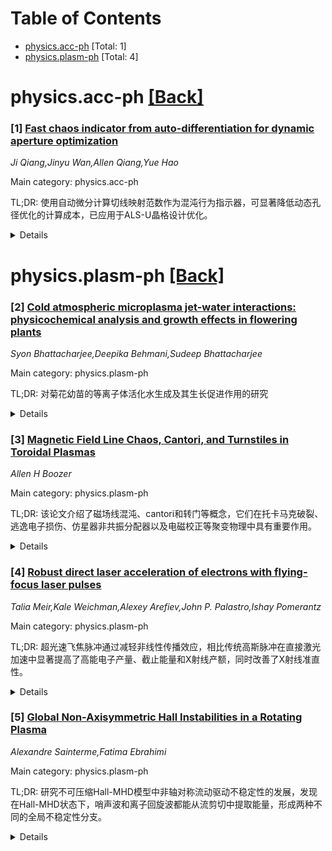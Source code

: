 <div id=toc></div>

# Table of Contents

- [physics.acc-ph](#physics.acc-ph) [Total: 1]
- [physics.plasm-ph](#physics.plasm-ph) [Total: 4]


<div id='physics.acc-ph'></div>

# physics.acc-ph [[Back]](#toc)

### [1] [Fast chaos indicator from auto-differentiation for dynamic aperture optimization](https://arxiv.org/abs/2510.25196)
*Ji Qiang,Jinyu Wan,Allen Qiang,Yue Hao*

Main category: physics.acc-ph

TL;DR: 使用自动微分计算切线映射范数作为混沌行为指示器，可显著降低动态孔径优化的计算成本，已应用于ALS-U晶格设计优化。


<details>
  <summary>Details</summary>
Motivation: 为开发计算高效的混沌行为检测方法，以简化动态孔径优化过程，避免传统方法的高计算开销。

Method: 利用自动微分技术跟踪粒子轨迹，计算切线映射范数，通过单次或少数次回转即可识别相空间混沌行为。

Result: 该方法在ALS-U晶格设计中成功应用，证明能够有效指示混沌行为并显著降低优化计算成本。

Conclusion: 切线映射范数作为混沌行为的鲁棒指示器，为大规模加速器系统优化提供了实用且高效的计算工具。

Abstract: Automatic differentiation provides an efficient means of computing
derivatives of complex functions with machine precision, thereby enabling
differentiable simulation. In this work, we propose the use of the norm of the
tangent map, obtained from differentiable tracking of particle trajectories, as
a computationally efficient indicator of chaotic behavior in phase space. In
many cases, a one-turn or few-turn tangent map is sufficient for this purpose,
significantly reducing the computational cost associated with dynamic aperture
optimization. As an illustrative application, the proposed indicator is
employed in the dynamic aperture optimization of an ALS-U lattice design.

</details>


<div id='physics.plasm-ph'></div>

# physics.plasm-ph [[Back]](#toc)

### [2] [Cold atmospheric microplasma jet-water interactions: physicochemical analysis and growth effects in flowering plants](https://arxiv.org/abs/2510.24771)
*Syon Bhattacharjee,Deepika Behmani,Sudeep Bhattacharjee*

Main category: physics.plasm-ph

TL;DR: 对菊花幼苗的等离子体活化水生成及其生长促进作用的研究


<details>
  <summary>Details</summary>
Motivation: 研究大气压等离子体射流与水的相互作用，利用产生的等离子体活化水（PAW）来研究其对菊花幼苗生长的影响

Method: 使用氦-空气（14:1）混合物在环-环电极配置中运作的微等离子体射流生成PAW，通过光学发射光谱（OES）分析等离子体特性，测量PAW的理化参数（pH、EC、ORP、TDS），并进行为期两周的菊花幼苗生长实验。

Result: 等离子体处理12毫升去离子水40分钟可制造出具有最高ORP和硝酸盐浓度的PAW。使用PAW浇灌的菊花幼苗在两周后表现出显著更高的株高（10.2厘米）和土壤肥力（2580 μS/cm），明显优于去离子水或自来水处理的对照组。

Conclusion: 等离子体活化水具有可持续地促进开花植物生长的潜力，特别是通过产生高浓度硝酸盐和改变水的氧化还原特性来实现。

Abstract: Cold atmospheric pressure plasma jets (APPJs) are non-equilibrium plasmas,
that are capable of producing reactive oxygen and nitrogen species (RONS) at
near-room temperature. Their interaction with water leads to the formation of
plasma-activated water (PAW), whose chemical activity depends on discharge
conditions. In this work, a helium-air (14:1) micro-plasma jet operated in a
ring-to-ring electrode configuration is used to generate PAW and study its
influence on the growth of Chrysanthemum saplings. Optical emission
spectroscopy (OES) confirms the presence of $N_2$ bands and He lines, with the
He-air mixture providing more chemically active discharge (in terms of favoring
the generation of nitrates in PAW) as compared to pure helium. The
physicochemical characteristics of PAW such as pH, electrical conductivity
(EC), oxidation-reduction potential (ORP), and total dissolved solids (TDS) are
analyzed as a function of plasma treatment time and water volume. The optimum
condition for PAW generation is found to be 12 ml of de-ionized (DI) water
treated for 40 minutes, which yields the highest ORP and nitrate concentration
with a reduced pH. Comparative growth experiments over two weeks show that
PAW-treated Chrysanthemum saplings exhibit significantly greater height (10.2
cm) and soil fertility (2580 $\mu$S/cm) than those watered with same amount of
DI water or tap water. The results highlight the potential of PAW for
sustainable enhancement of growth of flowering plants.

</details>


### [3] [Magnetic Field Line Chaos, Cantori, and Turnstiles in Toroidal Plasmas](https://arxiv.org/abs/2510.25047)
*Allen H Boozer*

Main category: physics.plasm-ph

TL;DR: 该论文介绍了磁场线混沌、cantori和转门等概念，它们在托卡马克破裂、逃逸电子损伤、仿星器非共振分配器以及电磁校正等聚变物理中具有重要作用。


<details>
  <summary>Details</summary>
Motivation: 这些概念在聚变物理中很重要但不为人熟知，论文旨在定义这些概念并讨论其应用意义。

Method: 通过定义这些概念并分析它们在多个应用场景中的作用来说明其重要性。

Result: 阐明了这些概念在托卡马克破裂、逃逸电子损伤、仿星器非共振分配器和电磁微不稳定性校正等关键问题中的基础地位。

Conclusion: 磁场线混沌、cantori和转门是理解聚变装置中多种物理现象的基础概念，对这些概念的深入认识对解决相关问题至关重要。

Abstract: Although magnetic field line chaos, cantori, and turnstiles underlie the
physics of tokamak disruptions, runaway electron damage, stellarator
non-resonant divertors, and the most important electromagnetic correction to
what are called electrostatic micro-instabilities, these concepts are not well
known. These concepts will be defined and applications that illustrate their
importance will be discussed.

</details>


### [4] [Robust direct laser acceleration of electrons with flying-focus laser pulses](https://arxiv.org/abs/2510.25376)
*Talia Meir,Kale Weichman,Alexey Arefiev,John P. Palastro,Ishay Pomerantz*

Main category: physics.plasm-ph

TL;DR: 超光速飞焦脉冲通过减轻非线性传播效应，相比传统高斯脉冲在直接激光加速中显著提高了高能电子产量、截止能量和X射线产额，同时改善了X射线准直性。


<details>
  <summary>Details</summary>
Motivation: 解决直接激光加速在高密度等离子体中非线性传播效应（如丝化）对加速过程的破坏问题，寻求更有效的激光脉冲结构来优化能量转移。

Method: 使用超光速飞焦脉冲进行三维粒子模拟研究，与等能量（1 J）和等强度（2×10^20 W/cm^2）的高斯脉冲进行对比分析。

Result: 超光速飞焦脉冲相比高斯脉冲产生了80倍以上的100 MeV以上电子，电子截止能量提高20%，高能X射线产额增加三倍，同时改善了X射线准直性。

Conclusion: 时空结构化激光脉冲能够在高度非线性、相对论性的激光-等离子体相互作用中提供额外的控制能力，显著提升加速性能。

Abstract: Direct laser acceleration (DLA) offers a compact source of high-charge,
energetic electrons for generating secondary radiation or neutrons. While DLA
in high-density plasma optimizes the energy transfer from a laser pulse to
electrons, it exacerbates nonlinear propagation effects, such as filamentation,
that can disrupt the acceleration process. Here, we show that superluminal
flying-focus pulses (FFPs) mitigate nonlinear propagation, thereby enhancing
the number of high-energy electrons and resulting x-ray yield.
Three-dimensional particle-in-cell simulations show that, compared to a
Gaussian pulse of equal energy (1 J) and intensity (2x10^20 W/cm^2), an FFP
produces 80x more electrons above 100 MeV, increases the electron cutoff energy
by 20%, triples the high-energy x-ray yield, and improves x-ray collimation.
These results illustrate the ability of spatiotemporally structured laser
pulses to provide additional control in the highly nonlinear, relativistic
regime of laser-plasma interactions.

</details>


### [5] [Global Non-Axisymmetric Hall Instabilities in a Rotating Plasma](https://arxiv.org/abs/2510.25532)
*Alexandre Sainterme,Fatima Ebrahimi*

Main category: physics.plasm-ph

TL;DR: 研究不可压缩Hall-MHD模型中非轴对称流动驱动不稳定性的发展，发现在Hall-MHD状态下，哨声波和离子回旋波都能从流剪切中提取能量，形成两种不同的全局不稳定性分支。


<details>
  <summary>Details</summary>
Motivation: 研究Hall项对等离子体中非轴对称不稳定性的影响，特别是研究在旋转圆柱形等离子体中流动驱动的不稳定性。

Method: 使用不可压缩Hall-MHD模型，在微分旋转的圆柱形等离子体中分析流动驱动的不稳定性，重点关注离子霍尔深度的影响。

Result: 发现非轴对称哨声模式比非轴对称理想MHD模式增长快得多；当离子霍尔深度达到圆柱环形宽度的百分之几时，Hall项对非轴对称模式的影响相当显著；在Hall-MHD状态下，显著的全局模式出现在比激发不稳定全局磁流体模式所需强得多的磁场中。

Conclusion: Hall项在增强等离子体不稳定性方面发挥重要作用，特别是在电子霍尔磁流体动力学极限中，当离子霍尔深度值适中时，能显著改变非轴对称模式的稳定性特征。

Abstract: Non-axisymmetric, flow-driven instabilities in the incompressible Hall-MHD
model are studied in a differentially rotating cylindrical plasma. It is found
that in the Hall-MHD regime, both whistler waves and ion-cyclotron waves can
extract energy from the flow shear, resulting in two distinct branches of
global instability. The non-axisymmetric whistler modes grow significantly
faster than non-axisymmetric, ideal MHD modes. A discussion of the whistler
instability mechanism is presented in the large-ion-skin-depth, `electron-MHD'
limit. It is observed that the effect of the Hall term on the non-axisymmetric
modes can be appreciable when $d_i$ is on the order of a few % of the width of
the cylindrical annulus. Distinct global modes emerge in the Hall-MHD regime at
significantly stronger magnetic fields than those required for unstable global
MHD modes.

</details>
